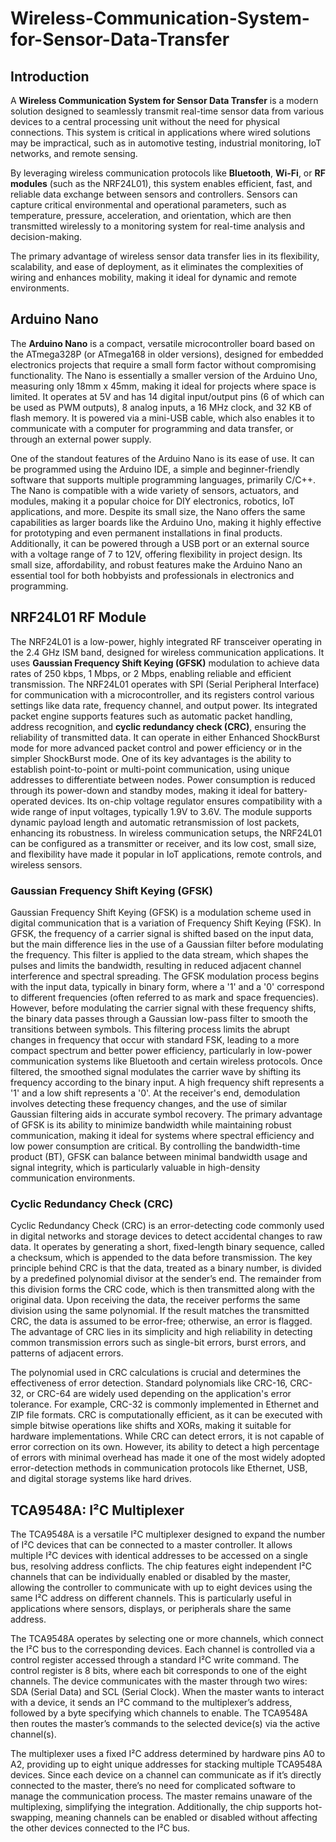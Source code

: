 # Wireless-Communication-System-for-Sensor-Data-Transfer
## Introduction
A **Wireless Communication System for Sensor Data Transfer** is a modern solution designed to seamlessly transmit real-time sensor data from various devices to a central processing unit without the need for physical connections. This system is critical in applications where wired solutions may be impractical, such as in automotive testing, industrial monitoring, IoT networks, and remote sensing.

By leveraging wireless communication protocols like **Bluetooth**, **Wi-Fi**, or **RF modules** (such as the NRF24L01), this system enables efficient, fast, and reliable data exchange between sensors and controllers. Sensors can capture critical environmental and operational parameters, such as temperature, pressure, acceleration, and orientation, which are then transmitted wirelessly to a monitoring system for real-time analysis and decision-making.

The primary advantage of wireless sensor data transfer lies in its flexibility, scalability, and ease of deployment, as it eliminates the complexities of wiring and enhances mobility, making it ideal for dynamic and remote environments.

## Arduino Nano
The **Arduino Nano** is a compact, versatile microcontroller board based on the ATmega328P (or ATmega168 in older versions), designed for embedded electronics projects that require a small form factor without compromising functionality. The Nano is essentially a smaller version of the Arduino Uno, measuring only 18mm x 45mm, making it ideal for projects where space is limited. It operates at 5V and has 14 digital input/output pins (6 of which can be used as PWM outputs), 8 analog inputs, a 16 MHz clock, and 32 KB of flash memory. It is powered via a mini-USB cable, which also enables it to communicate with a computer for programming and data transfer, or through an external power supply.

One of the standout features of the Arduino Nano is its ease of use. It can be programmed using the Arduino IDE, a simple and beginner-friendly software that supports multiple programming languages, primarily C/C++. The Nano is compatible with a wide variety of sensors, actuators, and modules, making it a popular choice for DIY electronics, robotics, IoT applications, and more. Despite its small size, the Nano offers the same capabilities as larger boards like the Arduino Uno, making it highly effective for prototyping and even permanent installations in final products. Additionally, it can be powered through a USB port or an external source with a voltage range of 7 to 12V, offering flexibility in project design. Its small size, affordability, and robust features make the Arduino Nano an essential tool for both hobbyists and professionals in electronics and programming.

## NRF24L01 RF Module
The NRF24L01 is a low-power, highly integrated RF transceiver operating in the 2.4 GHz ISM band, designed for wireless communication applications. It uses **Gaussian Frequency Shift Keying (GFSK)** modulation to achieve data rates of 250 kbps, 1 Mbps, or 2 Mbps, enabling reliable and efficient transmission. The NRF24L01 operates with SPI (Serial Peripheral Interface) for communication with a microcontroller, and its registers control various settings like data rate, frequency channel, and output power. Its integrated packet engine supports features such as automatic packet handling, address recognition, and **cyclic redundancy check (CRC)**, ensuring the reliability of transmitted data. It can operate in either Enhanced ShockBurst mode for more advanced packet control and power efficiency or in the simpler ShockBurst mode. One of its key advantages is the ability to establish point-to-point or multi-point communication, using unique addresses to differentiate between nodes. Power consumption is reduced through its power-down and standby modes, making it ideal for battery-operated devices. Its on-chip voltage regulator ensures compatibility with a wide range of input voltages, typically 1.9V to 3.6V. The module supports dynamic payload length and automatic retransmission of lost packets, enhancing its robustness. In wireless communication setups, the NRF24L01 can be configured as a transmitter or receiver, and its low cost, small size, and flexibility have made it popular in IoT applications, remote controls, and wireless sensors.

### Gaussian Frequency Shift Keying (GFSK) 
Gaussian Frequency Shift Keying (GFSK) is a modulation scheme used in digital communication that is a variation of Frequency Shift Keying (FSK). In GFSK, the frequency of a carrier signal is shifted based on the input data, but the main difference lies in the use of a Gaussian filter before modulating the frequency. This filter is applied to the data stream, which shapes the pulses and limits the bandwidth, resulting in reduced adjacent channel interference and spectral spreading. The GFSK modulation process begins with the input data, typically in binary form, where a '1' and a '0' correspond to different frequencies (often referred to as mark and space frequencies). However, before modulating the carrier signal with these frequency shifts, the binary data passes through a Gaussian low-pass filter to smooth the transitions between symbols. This filtering process limits the abrupt changes in frequency that occur with standard FSK, leading to a more compact spectrum and better power efficiency, particularly in low-power communication systems like Bluetooth and certain wireless protocols. Once filtered, the smoothed signal modulates the carrier wave by shifting its frequency according to the binary input. A high frequency shift represents a '1' and a low shift represents a '0'. At the receiver's end, demodulation involves detecting these frequency changes, and the use of similar Gaussian filtering aids in accurate symbol recovery. The primary advantage of GFSK is its ability to minimize bandwidth while maintaining robust communication, making it ideal for systems where spectral efficiency and low power consumption are critical. By controlling the bandwidth-time product (BT), GFSK can balance between minimal bandwidth usage and signal integrity, which is particularly valuable in high-density communication environments.

### Cyclic Redundancy Check (CRC)
Cyclic Redundancy Check (CRC) is an error-detecting code commonly used in digital networks and storage devices to detect accidental changes to raw data. It operates by generating a short, fixed-length binary sequence, called a checksum, which is appended to the data before transmission. The key principle behind CRC is that the data, treated as a binary number, is divided by a predefined polynomial divisor at the sender’s end. The remainder from this division forms the CRC code, which is then transmitted along with the original data. Upon receiving the data, the receiver performs the same division using the same polynomial. If the result matches the transmitted CRC, the data is assumed to be error-free; otherwise, an error is flagged. The advantage of CRC lies in its simplicity and high reliability in detecting common transmission errors such as single-bit errors, burst errors, and patterns of adjacent errors.

The polynomial used in CRC calculations is crucial and determines the effectiveness of error detection. Standard polynomials like CRC-16, CRC-32, or CRC-64 are widely used depending on the application's error tolerance. For example, CRC-32 is commonly implemented in Ethernet and ZIP file formats. CRC is computationally efficient, as it can be executed with simple bitwise operations like shifts and XORs, making it suitable for hardware implementations. While CRC can detect errors, it is not capable of error correction on its own. However, its ability to detect a high percentage of errors with minimal overhead has made it one of the most widely adopted error-detection methods in communication protocols like Ethernet, USB, and digital storage systems like hard drives.

## TCA9548A: I²C Multiplexer
The TCA9548A is a versatile I²C multiplexer designed to expand the number of I²C devices that can be connected to a master controller. It allows multiple I²C devices with identical addresses to be accessed on a single bus, resolving address conflicts. The chip features eight independent I²C channels that can be individually enabled or disabled by the master, allowing the controller to communicate with up to eight devices using the same I²C address on different channels. This is particularly useful in applications where sensors, displays, or peripherals share the same address.

The TCA9548A operates by selecting one or more channels, which connect the I²C bus to the corresponding devices. Each channel is controlled via a control register accessed through a standard I²C write command. The control register is 8 bits, where each bit corresponds to one of the eight channels. The device communicates with the master through two wires: SDA (Serial Data) and SCL (Serial Clock). When the master wants to interact with a device, it sends an I²C command to the multiplexer’s address, followed by a byte specifying which channels to enable. The TCA9548A then routes the master’s commands to the selected device(s) via the active channel(s).

The multiplexer uses a fixed I²C address determined by hardware pins A0 to A2, providing up to eight unique addresses for stacking multiple TCA9548A devices. Since each device on a channel can communicate as if it’s directly connected to the master, there’s no need for complicated software to manage the communication process. The master remains unaware of the multiplexing, simplifying the integration. Additionally, the chip supports hot-swapping, meaning channels can be enabled or disabled without affecting the other devices connected to the I²C bus.
